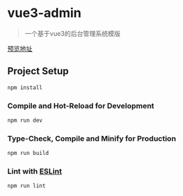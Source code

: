 # vue3-admin

> 一个基于vue3的后台管理系统模版

[预览地址](https://wuwu00303.github.io/vue3-admin/)

## Project Setup

```sh
npm install
```

### Compile and Hot-Reload for Development

```sh
npm run dev
```

### Type-Check, Compile and Minify for Production

```sh
npm run build
```

### Lint with [ESLint](https://eslint.org/)

```sh
npm run lint
```
